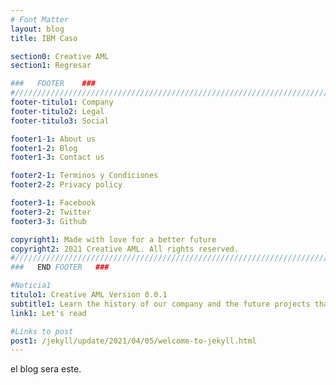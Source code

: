 ```yaml
---
# Font Matter
layout: blog
title: IBM Caso

section0: Creative AML
section1: Regresar

###   FOOTER    ###
#//////////////////////////////////////////////////////////////////////////////
footer-titulo1: Company
footer-titulo2: Legal
footer-titulo3: Social

footer1-1: About us
footer1-2: Blog
footer1-3: Contact us

footer2-1: Terminos y Condiciones
footer2-2: Privacy policy

footer3-1: Facebook
footer3-2: Twitter
footer3-3: Github

copyright1: Made with love for a better future
copyright2: 2021 Creative AML. All rights reserved. 
#//////////////////////////////////////////////////////////////////////////////
###   END FOOTER   ###

#Noticia1
titulo1: Creative AML Version 0.0.1
subtitle1: Learn the history of our company and the future projects that we are working on. Many of this projects will be an open source and others for clients will be private, come and check what we have!
link1: Let's read

#Links to post
post1: /jekyll/update/2021/04/05/welcome-to-jekyll.html
---
```

el blog sera este.
